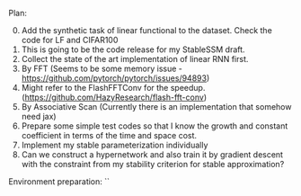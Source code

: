 Plan:

0. Add the synthetic task of linear functional to the dataset.
   Check the code for LF and CIFAR100
1. This is going to be the code release for my StableSSM draft.
2. Collect the state of the art implementation of linear RNN first.
3. By FFT (Seems to be some memory issue - https://github.com/pytorch/pytorch/issues/94893)
4. Might refer to the FlashFFTConv for the speedup. (https://github.com/HazyResearch/flash-fft-conv)
5. By Associative Scan (Currently there is an implementation that somehow need jax)
6. Prepare some simple test codes so that I know the growth and constant coefficient in terms of the time and space cost.
7. Implement my stable parameterization individually
8. Can we construct a hypernetwork and also train it by gradient descent with the constraint from my stability criterion for stable approximation?

Environment preparation:
\`\`
